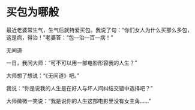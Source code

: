 # 买包为哪般

最近老婆常生气，生气后就特爱买包。我说了句：“你们女人为什么买那么多包，这是病，得治！”老婆答：“包—治—百—病！” 

无间道 

一日，我问大师：“可不可以用一部电影形容我的人生？” 

大师想了想说：“《无间道》吧。” 

我说：“你是说我的人生是在好人与坏人间纠结交错中选择吧？” 

大师微微一笑说：“我是说你的人生这部电影里没有女主角……”